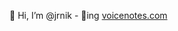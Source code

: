👋 Hi, I’m @jrnik - 🚢ing [voicenotes.com](https://voicenotes.com/)

<!---
jrzylo95/jrzylo95 is a ✨ special ✨ repository because its `README.md` (this file) appears on your GitHub profile.
You can click the Preview link to take a look at your changes.
--->
